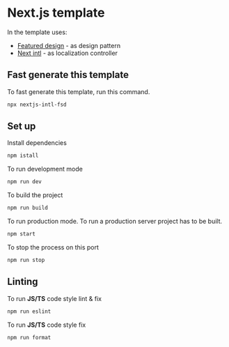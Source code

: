 # Next.js template

In the template uses:

- [Featured design](https://feature-sliced.design/docs/guides/tech/with-nextjs) - as design pattern
- [Next intl](https://next-intl-docs.vercel.app/) - as localization controller

## Fast generate this template

To fast generate this template, run this command.

```bash
npx nextjs-intl-fsd
```

## Set up

Install dependencies

```bash
npm istall
```

To run development mode

```bash
npm run dev
```

To build the project

```bash
npm run build
```

To run production mode. To run a production server project has to be built.

```bash
npm start
```

To stop the process on this port

```bash
npm run stop
```

## Linting

To run **JS/TS** code style lint & fix

```bash
npm run eslint
```

To run **JS/TS** code style fix

```bash
npm run format
```
